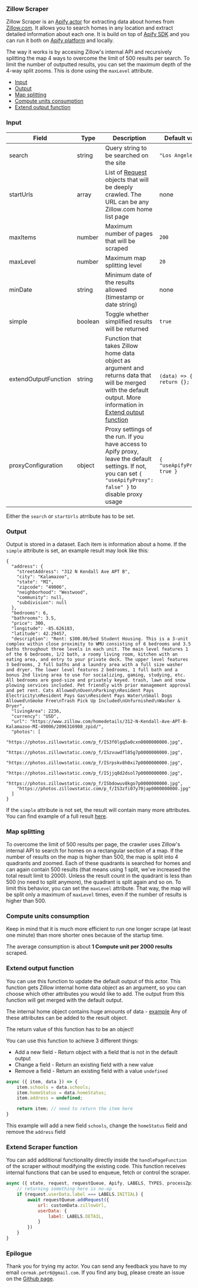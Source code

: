 ### Zillow Scraper

Zillow Scraper is an [Apify actor](https://apify.com/actors) for extracting data about homes from [Zillow.com](https://zillow.com). It allows you to search homes in any location and extract detailed information about each one. It is build on top of [Apify SDK](https://sdk.apify.com/) and you can run it both on [Apify platform](https://my.apify.com) and locally.

The way it works is by accesing Zillow's internal API and recursively splitting the map 4 ways to overcome the limit of 500 results per search. To limit the number of outputted results, you can set the maximum depth of the 4-way split zooms. This is done using the `maxLevel` attribute.

- [Input](#input)
- [Output](#output)
- [Map splitting](#map-splitting)
- [Compute units consumption](#compute-units-consumption)
- [Extend output function](#extend-output-function)

### Input

| Field | Type | Description | Default value
| ----- | ---- | ----------- | -------------|
| search | string | Query string to be searched on the site | `"Los Angeles"` |
| startUrls | array | List of [Request](https://sdk.apify.com/docs/api/request#docsNav) objects that will be deeply crawled. The URL can be any Zillow.com home list page | none |
| maxItems | number | Maximum number of pages that will be scraped | `200` |
| maxLevel | number | Maximum map splitting level | `20` |
| minDate | string | Minimum date of the results allowed (timestamp or date string) | none |
| simple | boolean | Toggle whether simplified results will be returned | `true` |
| extendOutputFunction | string | Function that takes Zillow home data object as argument and returns data that will be merged with the default output. More information in [Extend output function](#extend-output-function) | `(data) => { return {}; }` |
| proxyConfiguration | object | Proxy settings of the run. If you have access to Apify proxy, leave the default settings. If not, you can set `{ "useApifyProxy": false" }` to disable proxy usage | `{ "useApifyProxy": true }`|

Either the `search` or `startUrls` atrribute has to be set.

### Output

Output is stored in a dataset. Each item is information about a home.
If the `simple` attribute is set, an example result may look like this:

```jsonc
{
  "address": {
    "streetAddress": "312 N Kendall Ave APT B",
    "city": "Kalamazoo",
    "state": "MI",
    "zipcode": "49006",
    "neighborhood": "Westwood",
    "community": null,
    "subdivision": null
  },
  "bedrooms": 6,
  "bathrooms": 3.5,
  "price": 300,
  "longitude": -85.626183,
  "latitude": 42.29457,
  "description": "Rent: $300.00/bed Student Housing. This is a 3-unit complex within close proximity to WMU consisting of 6 bedrooms and 3.5 baths throughout three levels in each unit. The main level features 1 of the 6 bedrooms, 1/2 bath, a roomy living room, kitchen with an eating area, and entry to your private deck. The upper level features 3 bedrooms, 2 full baths and a laundry area with a full size washer and dryer. The lower level features 2 bedrooms, 1 full bath and a bonus 2nd living area to use for socializing, gaming, studying, etc. All bedrooms are good-size and privately keyed. trash, lawn and snow plowing services included. Pet friendly with prior management approval and pet rent. Cats Allowed\nOven\nParking\nResident Pays Electricity\nResident Pays Gas\nResident Pays Water\nSmall Dogs Allowed\nSmoke Free\nTrash Pick Up Included\nUnfurnished\nWasher & Dryer",
  "livingArea": 2236,
  "currency": "USD",
  "url": "https://www.zillow.com/homedetails/312-N-Kendall-Ave-APT-B-Kalamazoo-MI-49006/2096316908_zpid/",
  "photos": [
    "https://photos.zillowstatic.com/p_f/IS3f0lgq5a0cxn0000000000.jpg",
    "https://photos.zillowstatic.com/p_f/ISzvuwdfl85g7p0000000000.jpg",
    "https://photos.zillowstatic.com/p_f/ISrpskv8h0xi7p0000000000.jpg",
    "https://photos.zillowstatic.com/p_f/ISjjq8d2dsol7p0000000000.jpg",
    "https://photos.zillowstatic.com/p_f/ISbdowuv8kgo7p0000000000.jpg",
    "https://photos.zillowstatic.com/p_f/IS3zfi07y70jap0000000000.jpg"
  ]
}
```

If the `simple` attribute is not set, the result will contain many more attributes.
You can find example of a full result [here](https://pastebin.com/P016j7ip).

### Map splitting

To overcome the limit of 500 results per page, the crawler uses Zillow's internal API to search for homes on a rectangular section of a map. If the number of results on the map is higher than 500, the map is split into 4 quadrants and zoomed. Each of these quadrants is searched for homes and can again contain 500 results (that means using 1 split, we've increased the total result limit to 2000). Unless the result count in the quadrant is less than 500 (no need to split anymore), the quadrant is split again and so on. To limit this behavior, you can set the `maxLevel` attribute. That way, the map will be split only a maximum of `maxLevel` times, even if the number of results is higher than 500.

### Compute units consumption

Keep in mind that it is much more efficient to run one longer scrape (at least one minute) than more shorter ones because of the startup time.

The average consumption is about **1 Compute unit per 2000 results** scraped.

### Extend output function

You can use this function to update the default output of this actor. This function gets Zillow internal home data object as an argument, so you can choose which other attributes you would like to add. The output from this function will get merged with the default output.

The internal home object contains huge amounts of data - [example](https://pastebin.com/kiWayJvs)
Any of these attributes can be added to the result object.

The return value of this function has to be an object!

You can use this function to achieve 3 different things:
- Add a new field - Return object with a field that is not in the default output
- Change a field - Return an existing field with a new value
- Remove a field - Return an existing field with a value `undefined`

```js
async ({ item, data }) => {
    item.schools = data.schools;
    item.homeStatus = data.homeStatus;
    item.address = undefined;

    return item; // need to return the item here
}
```

This example will add a new field `schools`, change the `homeStatus` field and remove the `address` field

### Extend Scraper function

You can add additional functionality directly inside the `handlePageFunction` of the scraper without modifying the existing code.
This function receives internal functions that can be used to enqueue, fetch or control the scraper.

```js
async ({ state, request, requestQueue, Apify, LABELS, TYPES, processZpids, queryRegionHomes, customData }) => {
    // returning something here is no-op
    if (request.userData.label === LABELS.INITIAL) {
        await requestQueue.addRequest({
            url: customData.zillowUrl,
            userData: {
                label: LABELS.DETAIL,
            }
        })
    }
}
```

### Epilogue
Thank you for trying my actor. You can send any feedback you have to my email `cermak.petr6@gmail.com`.
If you find any bug, please create an issue on the [Github page](https://github.com/cermak-petr/actor-zillow-api-scraper).
